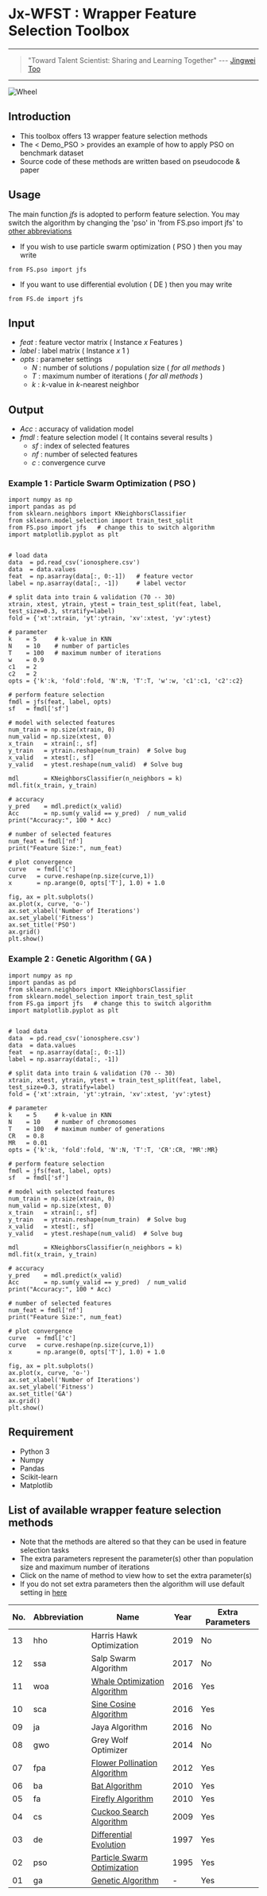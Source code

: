 # Jx-WFST : Wrapper Feature Selection Toolbox

---
> "Toward Talent Scientist: Sharing and Learning Together"
>  --- [Jingwei Too](https://jingweitoo.wordpress.com/)
---

![Wheel](https://www.mathworks.com/matlabcentral/mlc-downloads/downloads/5dc2bdb4-ce4b-4e0e-bd6e-0237ff6ddde1/f9a9e760-64b9-4e31-9903-dffcabdf8be6/images/1607601518.JPG)


## Introduction

* This toolbox offers 13 wrapper feature selection methods
* The < Demo_PSO > provides an example of how to apply PSO on benchmark dataset 
* Source code of these methods are written based on pseudocode & paper


## Usage
The main function *jfs* is adopted to perform feature selection. You may switch the algorithm by changing the 'pso' in 'from FS.pso import jfs' to [other abbreviations](/README.md#list-of-available-wrapper-feature-selection-methods)
* If you wish to use particle swarm optimization ( PSO ) then you may write
```code
from FS.pso import jfs
```
* If you want to use differential evolution ( DE ) then you may write
```code
from FS.de import jfs
```


## Input
* *feat*   : feature vector matrix ( Instance *x* Features )
* *label*  : label matrix ( Instance *x* 1 )
* *opts*   : parameter settings
    + *N* : number of solutions / population size ( *for all methods* )
    + *T* : maximum number of iterations ( *for all methods* )
    + *k* : *k*-value in *k*-nearest neighbor 


## Output
* *Acc*  : accuracy of validation model
* *fmdl* : feature selection model ( It contains several results )
    + *sf* : index of selected features
    + *nf* : number of selected features
    + *c*  : convergence curve
    
    
### Example 1 : Particle Swarm Optimization ( PSO ) 
```code 
import numpy as np
import pandas as pd
from sklearn.neighbors import KNeighborsClassifier
from sklearn.model_selection import train_test_split
from FS.pso import jfs   # change this to switch algorithm 
import matplotlib.pyplot as plt


# load data
data  = pd.read_csv('ionosphere.csv')
data  = data.values
feat  = np.asarray(data[:, 0:-1])   # feature vector
label = np.asarray(data[:, -1])     # label vector

# split data into train & validation (70 -- 30)
xtrain, xtest, ytrain, ytest = train_test_split(feat, label, test_size=0.3, stratify=label)
fold = {'xt':xtrain, 'yt':ytrain, 'xv':xtest, 'yv':ytest}

# parameter
k    = 5     # k-value in KNN
N    = 10    # number of particles
T    = 100   # maximum number of iterations
w    = 0.9
c1   = 2
c2   = 2
opts = {'k':k, 'fold':fold, 'N':N, 'T':T, 'w':w, 'c1':c1, 'c2':c2}

# perform feature selection
fmdl = jfs(feat, label, opts)
sf   = fmdl['sf']

# model with selected features
num_train = np.size(xtrain, 0)
num_valid = np.size(xtest, 0)
x_train   = xtrain[:, sf]
y_train   = ytrain.reshape(num_train)  # Solve bug
x_valid   = xtest[:, sf]
y_valid   = ytest.reshape(num_valid)  # Solve bug

mdl       = KNeighborsClassifier(n_neighbors = k) 
mdl.fit(x_train, y_train)

# accuracy
y_pred    = mdl.predict(x_valid)
Acc       = np.sum(y_valid == y_pred)  / num_valid
print("Accuracy:", 100 * Acc)

# number of selected features
num_feat = fmdl['nf']
print("Feature Size:", num_feat)

# plot convergence
curve   = fmdl['c']
curve   = curve.reshape(np.size(curve,1))
x       = np.arange(0, opts['T'], 1.0) + 1.0

fig, ax = plt.subplots()
ax.plot(x, curve, 'o-')
ax.set_xlabel('Number of Iterations')
ax.set_ylabel('Fitness')
ax.set_title('PSO')
ax.grid()
plt.show()
```

### Example 2 : Genetic Algorithm ( GA ) 
```code 
import numpy as np
import pandas as pd
from sklearn.neighbors import KNeighborsClassifier
from sklearn.model_selection import train_test_split
from FS.ga import jfs   # change this to switch algorithm 
import matplotlib.pyplot as plt


# load data
data  = pd.read_csv('ionosphere.csv')
data  = data.values
feat  = np.asarray(data[:, 0:-1])
label = np.asarray(data[:, -1])

# split data into train & validation (70 -- 30)
xtrain, xtest, ytrain, ytest = train_test_split(feat, label, test_size=0.3, stratify=label)
fold = {'xt':xtrain, 'yt':ytrain, 'xv':xtest, 'yv':ytest}

# parameter
k    = 5     # k-value in KNN
N    = 10    # number of chromosomes
T    = 100   # maximum number of generations
CR   = 0.8
MR   = 0.01
opts = {'k':k, 'fold':fold, 'N':N, 'T':T, 'CR':CR, 'MR':MR}

# perform feature selection
fmdl = jfs(feat, label, opts)
sf   = fmdl['sf']

# model with selected features
num_train = np.size(xtrain, 0)
num_valid = np.size(xtest, 0)
x_train   = xtrain[:, sf]
y_train   = ytrain.reshape(num_train)  # Solve bug
x_valid   = xtest[:, sf]
y_valid   = ytest.reshape(num_valid)  # Solve bug

mdl       = KNeighborsClassifier(n_neighbors = k) 
mdl.fit(x_train, y_train)

# accuracy
y_pred    = mdl.predict(x_valid)
Acc       = np.sum(y_valid == y_pred)  / num_valid
print("Accuracy:", 100 * Acc)

# number of selected features
num_feat = fmdl['nf']
print("Feature Size:", num_feat)

# plot convergence
curve   = fmdl['c']
curve   = curve.reshape(np.size(curve,1))
x       = np.arange(0, opts['T'], 1.0) + 1.0

fig, ax = plt.subplots()
ax.plot(x, curve, 'o-')
ax.set_xlabel('Number of Iterations')
ax.set_ylabel('Fitness')
ax.set_title('GA')
ax.grid()
plt.show()
```


## Requirement

* Python 3 
* Numpy
* Pandas
* Scikit-learn
* Matplotlib


## List of available wrapper feature selection methods
* Note that the methods are altered so that they can be used in feature selection tasks 
* The extra parameters represent the parameter(s) other than population size and maximum number of iterations
* Click on the name of method to view how to set the extra parameter(s)
* If you do not set extra parameters then the algorithm will use default setting in [here](/Description.md)


| No. | Abbreviation | Name                                                                                        | Year | Extra Parameters |
|-----|--------------|---------------------------------------------------------------------------------------------|------|------------------|
| 13  | hho          | Harris Hawk Optimization                                                                    | 2019 | No               |
| 12  | ssa          | Salp Swarm Algorithm                                                                        | 2017 | No               |
| 11  | woa          | [Whale Optimization Algorithm](/Description.md#whale-optimization-algorithm-woa)            | 2016 | Yes              |
| 10  | sca          | [Sine Cosine Algorithm](/Description.md#sine-cosine-algorithm-sca)                          | 2016 | Yes              |
| 09  | ja           | Jaya Algorithm                                                                              | 2016 | No               |
| 08  | gwo          | Grey Wolf Optimizer                                                                         | 2014 | No               |
| 07  | fpa          | [Flower Pollination Algorithm](/Description.md#flower-pollination-algorithm-fpa)            | 2012 | Yes              |
| 06  | ba           | [Bat Algorithm](/Description.md#bat-algorithm-ba)                                           | 2010 | Yes              |
| 05  | fa           | [Firefly Algorithm](/Description.md#firefly-algorithm-fa)                                   | 2010 | Yes              |
| 04  | cs           | [Cuckoo Search Algorithm](/Description.md#cuckoo-search-cs)                                 | 2009 | Yes              |
| 03  | de           | [Differential Evolution](/Description.md#differential-evolution-de)                         | 1997 | Yes              |
| 02  | pso          | [Particle Swarm Optimization](/Description.md#particle-swarm-optimization-pso)              | 1995 | Yes              |
| 01  | ga           | [Genetic Algorithm](/Description.md#genetic-algorithm-ga)                                   | -    | Yes              |



